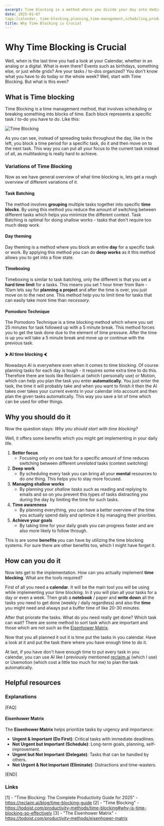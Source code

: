 ```yaml
---
excerpt: Time blocking is a method where you divide your day into dedicated time segments for specific tasks. Instead of working from a to-do list, you assign each task to a particular time slot in your calendar. This approach helps improve focus, productivity, and time awareness.
date: 2025-01-07
tags:[calendar, time-blocking,planning,time-management,scheduling,productivity]
title: Why Time Blocking is Crucial
---
```

# Why Time Blocking is Crucial

Well, when is the last time you had a look at your Calendar, whether in an analog or a digital. What is even there? Events such as birthdays, something else, or just white grids? Are your tasks /  to-dos organized? You don't know what you have to do today or the whole week? Well, start with Time Blocking. But what is this even?

## What is Time blocking

Time Blocking is a time management method, that involves scheduling or breaking something into blocks of time. Each block represents a specific task / to-do you have to do.
Like this:

![Time Blocking](/assets/images/post/Time-Blocking.png)

As you can see, instead of spreading tasks throughout the day, like in the left, you block a time period for a specific task, do it and then move on to the next task. This way you can put all your focus to the current task instead of all, as multitasking is really hard to achieve.

### Variations of Time Blocking

Now as we have general overview of what time blocking is, lets get a rough overview of different variations of it.

#### Task Batching

The method involves **grouping** multiple tasks together into specific **time blocks**. By using this method you reduce the amount of switching between different tasks which helps you minimize the different context. Task Batching is optimal for doing shallow works - tasks that don't require too much deep work.

#### Day theming

Day theming is a method where you block an entire **day** for a specific task or work. By applying this method you can do **deep works** as it this method allows you to get into a flow state.

#### Timeboxing

Timeboxing is similar to task batching, only the different is that you set a **hard time limit** for a tasks. This means you set 1 hour timer from 9am - 10am lets say for **planning a project** and after the time is over, you just move on to the next one. This method help you to limit time for tasks that can easily take more time than *necessary*.

#### Pomodoro Technique

The Pomodoro Technique is a time blocking method which where you set 25 minutes for task followed up with a 5 minute break. This method forces you to get the task done due to the element of time pressure. After the time is up you will take a 5 minute break and move up or continue with the previous task.

#### ⮞ AI time blocking ⮜

Nowadays AI is everywhere even when it comes to time blocking. Of course planning tasks for each day is tough - it requires some extra time to do this. Therefore there are tools like Reclaim.ai (which I personally use) or Motion, which can help you plan the task you enter **automatically**. You just enter the task, the time it will probably take and when you want to finish it then the AI takes over takes your current events in your calendar into account and then plan the given tasks automatically. This way you save a lot of time which can be used for other things.

## Why you should do it

Now the question stays: *Why you should start with time blocking?*

Well, it offers some benefits which you might get implementing in your daily life.

1. **Better focus**
   - Focusing only on one task for a specific amount of time reduces switching between different *unrelated* tasks (context switching)
2. **Deep work**
   - By scheduling every task you can bring all your **mental** resources to do *one* thing. This helps you to stay more focused.
3. **Managing shallow works**
   - By planning your *shallow tasks* such as reading and replying to emails and so on you prevent this types of tasks distracting you during the day  by limiting the time for such tasks.
4. **Time awareness**
   - By planning everything, you can have a better overview of the time you actually spend daily and optimize it by managing their priorities.
5. **Achieve your goals**
   - By taking time for your daily goals you can progress faster and are also more likely to follow through.

This is are some **benefits** you can have by utilizing the time blocking systems. For sure there are other benefits too, which I might have forget it.

## How can you do it

Now lets get to the implementation. How can you actually implement **time blocking**. What are the tools required?

First of all you need a **calendar**. It will be the main tool you will be using while implementing your time blocking. In it you will plan all your tasks for a day or even a week. Then grab a **notebook**  / paper and **write down** all the tasks you need to get done (weekly / daily regardless) and also the **time** you might need and always put a buffer time of like 20-30 minutes.

After that priorate the tasks. What do you need really get done? Which task can wait? There are some method to sort task which are important and those which are not such as the [Eisenhower Matrix](#eisenhower-matrix).

Now that you all planned it out it is time put the tasks in you calendar. Have a look at it and put the task there where you have enough time to do it.

At last, if you have don't have enough time to put every task in you calendar, you can use AI like I previously mentioned [reclaim.ai](https://reclaim.ai)  (which I use) or Usemotion  (which cost a little too much for me) to plan the task automatically.

## Helpful resources

### Explanations

[FAQ]

#### Eisenhower Matrix

The **Eisenhower Matrix** helps prioritize tasks by urgency and importance:

- **Urgent & Important (Do First)**: Critical tasks with immediate deadlines.
- **Not Urgent but Important (Schedule)**: Long-term goals, planning, self-improvement.
- **Urgent but Not Important (Delegate)**: Tasks that can be handled by others.
- **Not Urgent & Not Important (Eliminate)**: Distractions and time-wasters.

[END]

### Links

[1] - "Time Blocking: The Complete Productivity Guide for 2025" - https://reclaim.ai/blog/time-blocking-guide
[2] - "Time Blocking" - https://todoist.com/productivity-methods/time-blocking#why-is-time-blocking-so-effectively
[3] - "The Eisenhower Matrix" - https://todoist.com/productivity-methods/eisenhower-matrix

